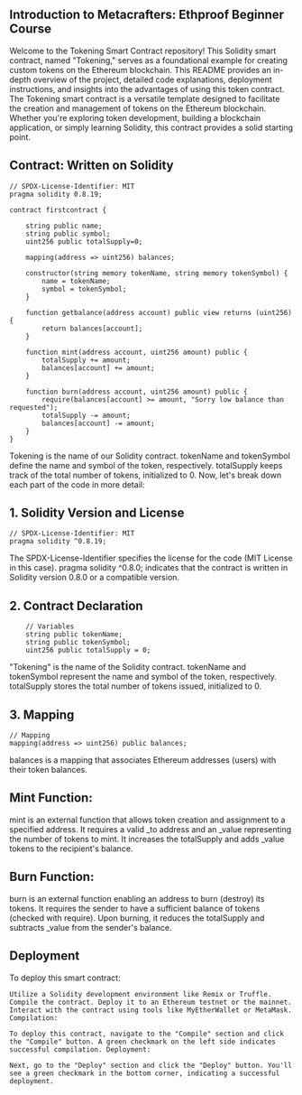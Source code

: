 ## Introduction to Metacrafters: Ethproof Beginner Course

Welcome to the Tokening Smart Contract repository! This Solidity smart contract, named "Tokening," serves as a foundational example for creating custom tokens on the Ethereum blockchain. This README provides an in-depth overview of the project, detailed code explanations, deployment instructions, and insights into the advantages of using this token contract. The Tokening smart contract is a versatile template designed to facilitate the creation and management of tokens on the Ethereum blockchain. Whether you're exploring token development, building a blockchain application, or simply learning Solidity, this contract provides a solid starting point.

## Contract: Written on Solidity 

```
// SPDX-License-Identifier: MIT
pragma solidity 0.8.19;

contract firstcontract {

    string public name;
    string public symbol;
    uint256 public totalSupply=0;

    mapping(address => uint256) balances;

    constructor(string memory tokenName, string memory tokenSymbol) {
        name = tokenName;
        symbol = tokenSymbol;
    }

    function getbalance(address account) public view returns (uint256) {
        return balances[account];
    }

    function mint(address account, uint256 amount) public {
        totalSupply += amount;
        balances[account] += amount;
    }

    function burn(address account, uint256 amount) public {    
        require(balances[account] >= amount, "Sorry low balance than requested");
        totalSupply -= amount;
        balances[account] -= amount;
    }
}
```

Tokening is the name of our Solidity contract. tokenName and tokenSymbol define the name and symbol of the token, respectively. totalSupply keeps track of the total number of tokens, initialized to 0. Now, let's break down each part of the code in more detail:

## 1. Solidity Version and License
```
// SPDX-License-Identifier: MIT
pragma solidity ^0.8.19;
```
The SPDX-License-Identifier specifies the license for the code (MIT License in this case). pragma solidity ^0.8.0; indicates that the contract is written in Solidity version 0.8.0 or a compatible version.

## 2. Contract Declaration
```
    // Variables
    string public tokenName;
    string public tokenSymbol;
    uint256 public totalSupply = 0;
```

"Tokening" is the name of the Solidity contract. tokenName and tokenSymbol represent the name and symbol of the token, respectively. totalSupply stores the total number of tokens issued, initialized to 0.

## 3. Mapping

```
// Mapping
mapping(address => uint256) public balances;
```

balances is a mapping that associates Ethereum addresses (users) with their token balances.

## Mint Function:

mint is an external function that allows token creation and assignment to a specified address. It requires a valid _to address and an _value representing the number of tokens to mint. It increases the totalSupply and adds _value tokens to the recipient's balance.

## Burn Function:

burn is an external function enabling an address to burn (destroy) its tokens. It requires the sender to have a sufficient balance of tokens (checked with require). Upon burning, it reduces the totalSupply and subtracts _value from the sender's balance.

## Deployment
To deploy this smart contract:
```
Utilize a Solidity development environment like Remix or Truffle. Compile the contract. Deploy it to an Ethereum testnet or the mainnet. Interact with the contract using tools like MyEtherWallet or MetaMask. Compilation:

To deploy this contract, navigate to the "Compile" section and click the "Compile" button. A green checkmark on the left side indicates successful compilation. Deployment:

Next, go to the "Deploy" section and click the "Deploy" button. You'll see a green checkmark in the bottom corner, indicating a successful deployment.
```
